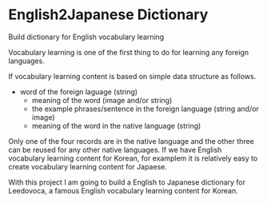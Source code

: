 # English2Japanese Dictionary
Build dictionary for English vocabulary learning

Vocabulary learning is one of the first thing to do for learning any foreign languages.

If vocabulary learning content is based on simple data structure as follows.
* word of the foreign laguage (string)
  * meaning of the word (image and/or string)
  * the example phrases/sentence in the foreign language (string and/or image)
  * meaning of the word in the native language (string)

Only one of the four records are in the native language and the other three can be reused for any other native languages.
If we have English vocabulary learning content for Korean, for examplem it is relatively easy to create vocabulary learning content for Japaese.

With this project I am going to build a English to Japanese dictionary for Leedovoca, a famous English vocabulary learning content for Korean.
